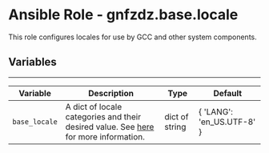 # Ansible Role - gnfzdz.base.locale

This role configures locales for use by GCC and other system components.

## Variables
-------

Variable | Description | Type | Default
-------- | ----------- | -------- | --------
`base_locale` | A dict of locale categories and their desired value. See [here](https://sourceware.org/glibc/wiki/Locales) for more information. | dict of string | { 'LANG': 'en_US.UTF-8' }
